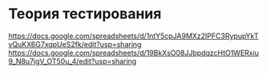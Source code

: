# Теория тестирования
https://docs.google.com/spreadsheets/d/1ntY5cpJA9MXz2IPFC3RypupYkTvQuKX6G7xqpUeS2fk/edit?usp=sharing
https://docs.google.com/spreadsheets/d/19BkXsO08JJbpdqzcHtO1WERxiu9_N8u7jgV_OT50u_4/edit?usp=sharing
